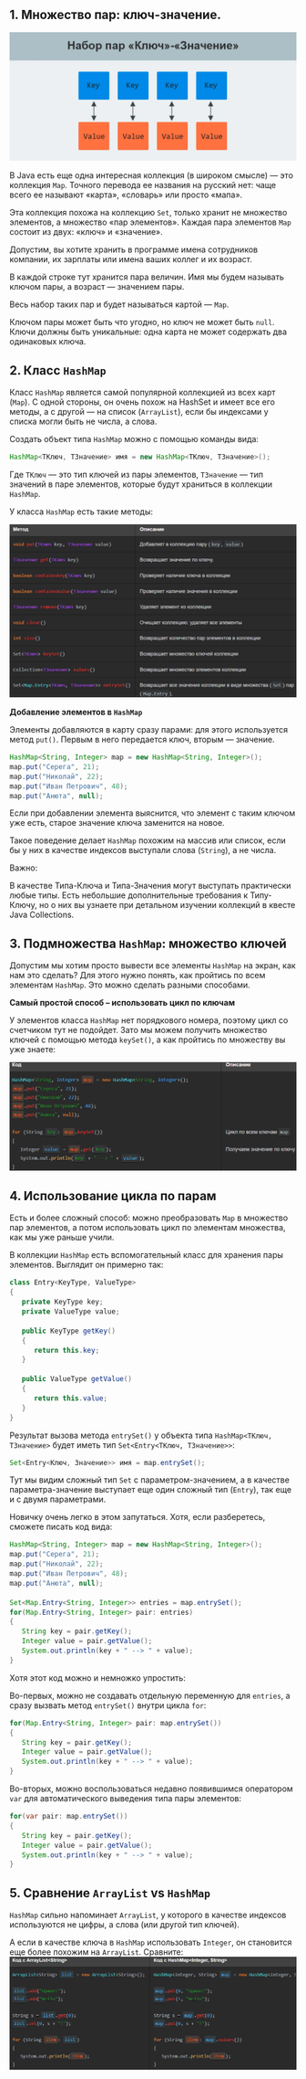 ## 1. Множество пар: ключ-значение.

![Pasted image 20230919214237.png](..%2Fimg%2Flevel14%2FPasted%20image%2020230919214237.png)

В Java есть еще одна интересная коллекция (в широком смысле) — это коллекция `Map`. Точного перевода ее названия на русский нет: чаще всего ее называют «карта», «словарь» или просто «мапа».

Эта коллекция похожа на коллекцию `Set`, только хранит не множество элементов, а множество «пар элементов». Каждая пара элементов `Map` состоит из двух: «ключ» и «значение».

Допустим, вы хотите хранить в программе имена сотрудников компании, их зарплаты или имена ваших коллег и их возраст. 

В каждой строке тут хранится пара величин. Имя мы будем называть ключом пары, а возраст — значением пары.

Весь набор таких пар и будет называться картой — `Map`.

Ключом пары может быть что угодно, но ключ не может быть `null`. Ключи должны быть уникальные: одна карта не может содержать два одинаковых ключа.

## 2. Класс `HashMap`
Класс `HashMap` является самой популярной коллекцией из всех карт (`Map`). С одной стороны, он очень похож на HashSet и имеет все его методы, а с другой — на список (`ArrayList`), если бы индексами у списка могли быть не числа, а слова.

Создать объект типа `HashMap` можно с помощью команды вида:

```java
HashMap<TКлюч, TЗначение> имя = new HashMap<TКлюч, TЗначение>();
```

Где `TКлюч` — это тип ключей из пары элементов, `TЗначение` — тип значений в паре элементов, которые будут храниться в коллекции `HashMap`.

У класса `HashMap` есть такие методы:

![Pasted image 20230919214431.png](..%2Fimg%2Flevel14%2FPasted%20image%2020230919214431.png)

**Добавление элементов в `HashMap`**

Элементы добавляются в карту сразу парами: для этого используется метод `put()`. Первым в него передается ключ, вторым — значение.

```java
HashMap<String, Integer> map = new HashMap<String, Integer>();
map.put("Серега", 21);
map.put("Николай", 22);
map.put("Иван Петрович", 48);
map.put("Анюта", null);
```
Если при добавлении элемента выяснится, что элемент с таким ключом уже есть, старое значение ключа заменится на новое.

Такое поведение делает `HashMap` похожим на массив или список, если бы у них в качестве индексов выступали слова (`String`), а не числа.

Важно:

В качестве Типа-Ключа и Типа-Значения могут выступать практически любые типы. Есть небольшие дополнительные требования к Типу-Ключу, но о них вы узнаете при детальном изучении коллекций в квесте Java Collections.

## 3. Подмножества `HashMap`: множество ключей

Допустим мы хотим просто вывести все элементы `HashMap` на экран, как нам это сделать? Для этого нужно понять, как пройтись по всем элементам `HashMap`. Это можно сделать разными способами.

**Самый простой способ – использовать цикл по ключам**

У элементов класса `HashMap` нет порядкового номера, поэтому цикл со счетчиком тут не подойдет. Зато мы можем получить множество ключей с помощью метода `keySet()`, а как пройтись по множеству вы уже знаете:

![Pasted image 20230919214654.png](..%2Fimg%2Flevel14%2FPasted%20image%2020230919214654.png)

## 4. Использование цикла по парам 

Есть и более сложный способ: можно преобразовать `Map` в множество пар элементов, а потом использовать цикл по элементам множества, как мы уже раньше учили.

В коллекции `HashMap` есть вспомогательный класс для хранения пары элементов. Выглядит он примерно так:

```java
class Entry<KeyType, ValueType>
{
   private KeyType key;
   private ValueType value;

   public KeyType getKey()
   {
      return this.key;
   }

   public ValueType getValue()
   {
      return this.value;
   }
}
```

Результат вызова метода `entrySet()` у объекта типа `HashMap<ТКлюч, ТЗначение>` будет иметь тип `Set<Entry<ТКлюч, ТЗначение>>`:

```java
Set<Entry<Ключ, Значение>> имя = map.entrySet();
```

Тут мы видим сложный тип `Set` с параметром-значением, а в качестве параметра-значение выступает еще один сложный тип (`Entry`), так еще и с двумя параметрами.

Новичку очень легко в этом запутаться. Хотя, если разберетесь, сможете писать код вида:

```java
HashMap<String, Integer> map = new HashMap<String, Integer>();
map.put("Серега", 21);
map.put("Николай", 22);
map.put("Иван Петрович", 48);
map.put("Анюта", null);

Set<Map.Entry<String, Integer>> entries = map.entrySet();
for(Map.Entry<String, Integer> pair: entries)
{
   String key = pair.getKey();
   Integer value = pair.getValue();
   System.out.println(key + " --> " + value);
}
```

Хотя этот код можно и немножко упростить:

Во-первых, можно не создавать отдельную переменную для `entries`, а сразу вызвать метод `entrySet()` внутри цикла `for`:

```java
for(Map.Entry<String, Integer> pair: map.entrySet())
{
   String key = pair.getKey();
   Integer value = pair.getValue();
   System.out.println(key + " --> " + value);
}
```

Во-вторых, можно воспользоваться недавно появившимся оператором `var` для автоматического выведения типа пары элементов:

```java
for(var pair: map.entrySet())
{
   String key = pair.getKey();
   Integer value = pair.getValue();
   System.out.println(key + " --> " + value);
}
```

## 5. Сравнение `ArrayList` vs `HashMap`

`HashMap` сильно напоминает `ArrayList`, у которого в качестве индексов используются не цифры, а слова (или другой тип ключей).

А если в качестве ключа в `HashMap` использовать `Integer`, он становится еще более похожим на `ArrayList`. Сравните:
![Pasted image 20230922215112.png](..%2Fimg%2Flevel14%2FPasted%20image%2020230922215112.png)